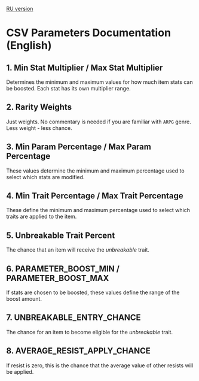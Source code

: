 [RU version](Rarities_CSV_RU.md)

# CSV Parameters Documentation (English)

## 1. Min Stat Multiplier / Max Stat Multiplier

Determines the minimum and maximum values for how much item stats can be boosted. Each stat has its own multiplier range.

## 2. Rarity Weights

Just weights. No commentary is needed if you are familiar with `ARPG` genre.
Less weight - less chance.

## 3. Min Param Percentage / Max Param Percentage

These values determine the minimum and maximum percentage used to select which stats are modified.

## 4. Min Trait Percentage / Max Trait Percentage

These define the minimum and maximum percentage used to select which traits are applied to the item.

## 5. Unbreakable Trait Percent

The chance that an item will receive the *unbreakable* trait.

## 6. PARAMETER_BOOST_MIN / PARAMETER_BOOST_MAX

If stats are chosen to be boosted, these values define the range of the boost amount.

## 7. UNBREAKABLE_ENTRY_CHANCE

The chance for an item to become eligible for the *unbreakable* trait.

## 8. AVERAGE_RESIST_APPLY_CHANCE

If resist is zero, this is the chance that the average value of other resists will be applied.